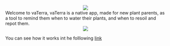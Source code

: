 
<div align=center>
<img src='./client/src/Images/logobackgroundgray.jpg'>
</div>
Welcome to vaTerra, vaTerra is a native app, made for new plant parents, as a tool to remind them when to water their plants, and when to resoil and repot them.

<div align='center'>
<img src='https://i.ibb.co/yg3MDpt/demo.png'/>
</div>

You can see how it works int he folllowing <a href="https://www.youtube.com/watch?v=-PDuRE4Z0Fg"> link </a>
